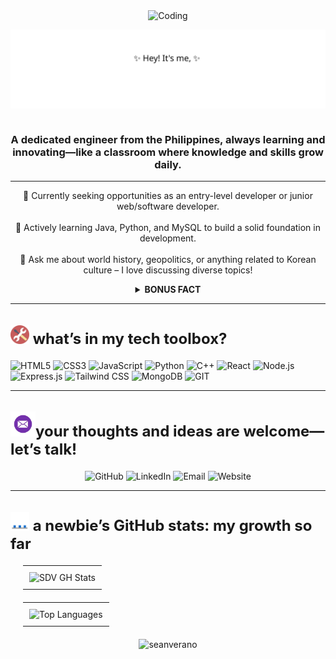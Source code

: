 <div style="text-align: center;">
    <img src="https://github.com/user-attachments/assets/7df243b6-1712-4a33-9f5f-55dae2f9aa5a" alt="Coding" style="max-width: 100%; height: auto;">
</div>

<p align="center">
  <img src="https://raw.githubusercontent.com/seanverano/seanverano/main/seanverano-header.svg" alt="Description" width="600"/>
</p>

<div style="display: flex; align-items: center;">
  <div style="flex: 1;">
    <h3 align="center">A dedicated engineer from the Philippines, always learning and innovating—like a classroom where knowledge and skills grow daily.
    </h3>
      
<hr>
      
<p align="center">
  🔭 Currently seeking opportunities as an entry-level developer or junior web/software developer. <br><br>
  🌱 Actively learning Java, Python, and MySQL to build a solid foundation in development. <br><br>
  💬 Ask me about world history, geopolitics, or anything related to Korean culture – I love discussing diverse topics! <br>
</p>
<details>
<summary align="center"><b>BONUS FACT</b></summary>
    <p align="center">😄 When I was an engineering student in college, the only subject that I failed was related to computer programming, but that roadblock motivated my transition into the digital realm. 
        <i><span style="font-size: larger;"><br><br>What doesn’t kill you makes you stronger, right?</span></i>
</details>
</p>

<hr>

<div style="margin-top: 30px;">
  <h2 align="left" style="font-size: 24px;"><img src="https://raw.githubusercontent.com/seanverano/seanverano/main/tools.gif" alt="Header Decoration 1" height="30"/> what’s in my tech toolbox?</h2>
    <p>
      <img src="https://img.shields.io/badge/HTML5-E34F26?style=for-the-badge&logo=html5&logoColor=white" width="100" height="30" alt="HTML5" />
      <img src="https://img.shields.io/badge/CSS3-1572B6?style=for-the-badge&logo=css3&logoColor=white" width="100" height="30" alt="CSS3" />
      <img src="https://img.shields.io/badge/JavaScript-F7DF1E?style=for-the-badge&logo=javascript&logoColor=black" width="100" height="30" alt="JavaScript" />
      <img src="https://img.shields.io/badge/Python-14354C?style=for-the-badge&logo=python&logoColor=white" width="100" height="30" alt="Python" />
      <img src="https://img.shields.io/badge/C%2B%2B-00599C?style=for-the-badge&logo=c%2B%2B&logoColor=white" width="100" height="30" alt="C++" />
      <img src="https://img.shields.io/badge/React-20232A?style=for-the-badge&logo=react&logoColor=61DAFB" width="100" height="30" alt="React" />
      <img src="https://img.shields.io/badge/Node.js-43853D?style=for-the-badge&logo=node.js&logoColor=white" width="100" height="30" alt="Node.js" />
      <img src="https://img.shields.io/badge/Express.js-404D59?style=for-the-badge" width="100" height="30" alt="Express.js" />
      <img src="https://img.shields.io/badge/Tailwind_CSS-38B2AC?style=for-the-badge&logo=tailwind-css&logoColor=white" width="100" height="30" alt="Tailwind CSS" />
      <img src="https://img.shields.io/badge/MongoDB-4EA94B?style=for-the-badge&logo=mongodb&logoColor=white" width="100" height="30" alt="MongoDB" />
      <img src="https://img.shields.io/badge/GIT-E44C30?style=for-the-badge&logo=git&logoColor=white" width="100" height="30" alt="GIT" />
    </p>
</div>

<hr>

<div style="margin-top: 30px;">
  <h2 align="left" style="font-size: 24px;"><img src="https://raw.githubusercontent.com/seanverano/seanverano/main/contact.gif" alt="Header Decoration 2" height="40"/>your thoughts and ideas are welcome—let’s talk!</h2>
    <p align="center">
  <a href="https://github.com/seanverano" target="_blank" style="text-decoration: none;">
    <img alt="GitHub" src="https://img.shields.io/badge/GitHub-100000?style=for-the-badge&logo=github&logoColor=white" width="200" height="60" />
  </a>
  <a href="https://www.linkedin.com/in/sdverano/" target="_blank" style="text-decoration: none;">
    <img alt="LinkedIn" src="https://img.shields.io/badge/LinkedIn-0077B5?style=for-the-badge&logo=linkedin&logoColor=white" width="200" height="60" />
  </a>
  <a href="mailto:verano.seandustin@gmail.com" target="_blank" style="text-decoration: none;">
    <img alt="Email" src="https://img.shields.io/badge/Email-D14836?style=for-the-badge&logo=gmail&logoColor=white" width="200" height="60" />
  </a>
  <a href="wipwipwip" target="_blank" style="text-decoration: none;">
    <img alt="Website" src="https://img.shields.io/badge/Website-000000?style=for-the-badge&logo=About.me&logoColor=white" width="200" height="60" />
  </a>
</p>
</div>

<hr>

<div style="margin-top: 30px;">
  <h2 align="left" style="font-size: 24px;"><img src="https://raw.githubusercontent.com/seanverano/seanverano/main/stats.gif" alt="Header Decoration 3" height="30"/> a newbie’s GitHub stats: my growth so far </h2>
 <div align="center" style="margin: 20px;">
  <table align="center" style="border-collapse: collapse;">
    <tr>
      <td style="padding: 10px;">
        <img src="https://github-readme-stats.vercel.app/api?username=seanverano&show_icons=true&theme=radical&locale=en" alt="SDV GH Stats" />
      </td>
    </tr>
  </table>
</div>

<div align="center" style="margin: 20px;">
  <table align="center" style="border-collapse: collapse;">
    <tr>
      <td style="padding: 10px;">
        <img src="https://github-readme-stats.vercel.app/api/top-langs?username=seanverano&show_icons=true&theme=onedark&locale=en&layout=compact" alt="Top Languages" />
      </td>
    </tr>
  </table>
</div>
<p align="center"> <img src="https://komarev.com/ghpvc/?username=seanverano&label=Profile%20views&color=0e75b6&style=flat" alt="seanverano" /> </p>

